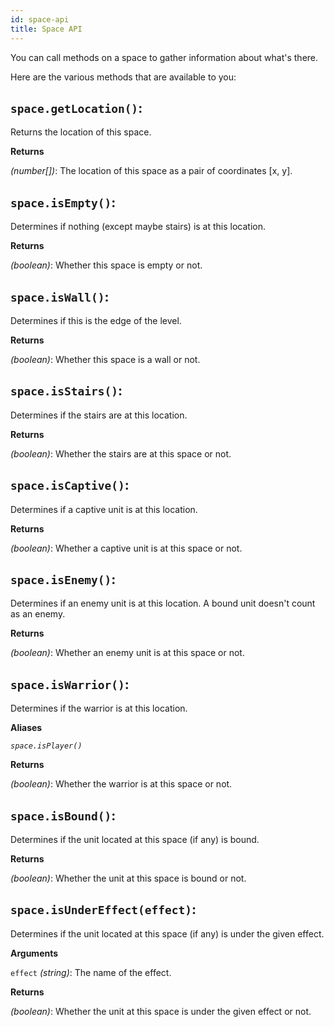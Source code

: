 ```yaml
---
id: space-api
title: Space API
---
```


You can call methods on a space to gather information about what's there.

Here are the various methods that are available to you:

## `space.getLocation()`:

Returns the location of this space.

**Returns**

_(number[])_: The location of this space as a pair of coordinates [x, y].

## `space.isEmpty()`:

Determines if nothing (except maybe stairs) is at this location.

**Returns**

_(boolean)_: Whether this space is empty or not.

## `space.isWall()`:

Determines if this is the edge of the level.

**Returns**

_(boolean)_: Whether this space is a wall or not.

## `space.isStairs()`:

Determines if the stairs are at this location.

**Returns**

_(boolean)_: Whether the stairs are at this space or not.

## `space.isCaptive()`:

Determines if a captive unit is at this location.

**Returns**

_(boolean)_: Whether a captive unit is at this space or not.

## `space.isEnemy()`:

Determines if an enemy unit is at this location. A bound unit doesn't count as
an enemy.

**Returns**

_(boolean)_: Whether an enemy unit is at this space or not.

## `space.isWarrior()`:

Determines if the warrior is at this location.

**Aliases**

_`space.isPlayer()`_

**Returns**

_(boolean)_: Whether the warrior is at this space or not.

## `space.isBound()`:

Determines if the unit located at this space (if any) is bound.

**Returns**

_(boolean)_: Whether the unit at this space is bound or not.

## `space.isUnderEffect(effect)`:

Determines if the unit located at this space (if any) is under the given effect.

**Arguments**

`effect` _(string)_: The name of the effect.

**Returns**

_(boolean)_: Whether the unit at this space is under the given effect or not.
